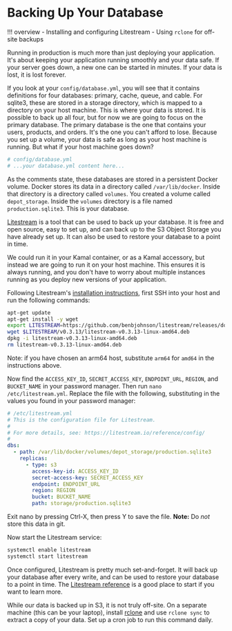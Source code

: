 # Backing Up Your Database

!!! overview
    - Installing and configuring Litestream
    - Using `rclone` for off-site backups

Running in production is much more than just deploying your application. It's about keeping your application running smoothly and your data safe.
If your server goes down, a new one can be started in minutes. If your data is lost, it is lost forever.

If you look at your `config/database.yml`, you will see that it contains definitions for four databases: primary, cache, queue, and cable. For sqlite3, these are stored in a storage directory, which is mapped to a directory on your host machine. This is where your data is stored.
It is possible to back up all four, but for now we are going to focus on the primary database.
The primary database is the one that contains your users, products, and orders. It's the one you can't afford to lose.
Because you set up a volume, your data is safe as long as your host machine is running. But what if your host machine goes down?

```yaml
# config/database.yml
# ...your database.yml content here...
```

As the comments state, these databases are stored in a persistent Docker volume.
Docker stores its data in a directory called `/var/lib/docker`.
Inside that directory is a directory called `volumes`. You created a volume called `depot_storage`. Inside the `volumes` directory is a file named `production.sqlite3`. This is your database.

[Litestream](https://litestream.io/) is a tool that can be used to back up your database. It is free and open source, easy to set up, and can back up to the S3 Object Storage you have already set up. It can also be used to restore your database to a point in time.

We could run it in your Kamal container, or as a Kamal accessory, but instead we are going to run it on your host machine. This ensures it is always running, and you don't have to worry about multiple instances running as you deploy new versions of your application.

Following Litestream's [installation instructions](https://litestream.io/install/debian/), first SSH into your host and run the following commands:

```sh
apt-get update
apt-get install -y wget
export LITESTREAM=https://github.com/benbjohnson/litestream/releases/download
wget $LITESTREAM/v0.3.13/litestream-v0.3.13-linux-amd64.deb
dpkg -i litestream-v0.3.13-linux-amd64.deb
rm litestream-v0.3.13-linux-amd64.deb
```

Note: if you have chosen an arm64 host, substitute `arm64` for `amd64` in the instructions above.

Now find the `ACCESS_KEY_ID`, `SECRET_ACCESS_KEY`, `ENDPOINT_URL`, `REGION`, and `BUCKET_NAME` in your password manager.
Then run `nano /etc/litestream.yml`. Replace the file with the following, substituting in the values you found in your password manager:

```yaml
# /etc/litestream.yml
# This is the configuration file for Litestream.
#
# For more details, see: https://litestream.io/reference/config/
#
dbs:
  - path: /var/lib/docker/volumes/depot_storage/production.sqlite3
    replicas:
      - type: s3
        access-key-id: ACCESS_KEY_ID
        secret-access-key: SECRET_ACCESS_KEY
        endpoint: ENDPOINT_URL
        region: REGION
        bucket: BUCKET_NAME
        path: storage/production.sqlite3
```

Exit nano by pressing Ctrl-X, then press Y to save the file.
**Note:** Do *not* store this data in git.

Now start the Litestream service:

```sh
systemctl enable litestream
systemctl start litestream
```

Once configured, Litestream is pretty much set-and-forget. It will back up your database after every write, and can be used to restore your database to a point in time.
The [Litestream reference](https://litestream.io/reference/) is a good place to start if you want to learn more.

While our data is backed up in S3, it is not truly off-site. On a separate machine (this can be your laptop), install [rclone](https://rclone.org/) and use `rclone sync` to extract a copy of your data. Set up a cron job to run this command daily.